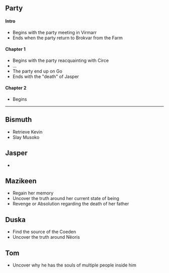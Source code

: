 ## Party
#### Intro
- Begins with the party meeting in Virmarr
- Ends when the party return to Brokvar from the Farm
#### Chapter 1
- Begins with the party reacquainting with Circe
- ...
- The party end up on Go
- Ends with the "death" of Jasper
#### Chapter 2
- Begins

---
## Bismuth
- Retrieve Kevin
- Slay Musoko

## Jasper
- 

## Mazikeen
- Regain her memory
- Uncover the truth around her current state of being
- Revenge or Absolution regarding the death of her father

## Duska
- Find the source of the Coeden
- Uncover the truth around Nëoris

## Tom
- Uncover why he has the souls of multiple people inside him
